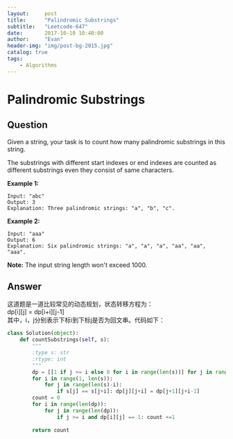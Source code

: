 ```yaml
---
layout:     post
title:      "Palindromic Substrings"
subtitle:   "Leetcode-647"
date:       2017-10-10 10:40:00
author:     "Evan"
header-img: "img/post-bg-2015.jpg"
catalog: true
tags:
    - Algorithms
---
```

# Palindromic Substrings
## Question
Given a string, your task is to count how many palindromic substrings in this string.

The substrings with different start indexes or end indexes are counted as different substrings even they consist of same characters.

**Example 1:**
```
Input: "abc"
Output: 3
Explanation: Three palindromic strings: "a", "b", "c".
```
**Example 2:**
```
Input: "aaa"
Output: 6
Explanation: Six palindromic strings: "a", "a", "a", "aa", "aa", "aaa".
```
**Note:**
The input string length won't exceed 1000.

## Answer
这道题是一道比较常见的动态规划，状态转移方程为：  
dp[i][j] = dp[i+i][j-1]  
其中，i，j分别表示下标i到下标j是否为回文串。代码如下：
```py
class Solution(object):
    def countSubstrings(self, s):
        """
        :type s: str
        :rtype: int
        """
        dp = [[1 if j >= i else 0 for i in range(len(s))] for j in range(len(s))]
        for i in range(1, len(s)):
            for j in range(len(s)-i):
                if s[j] == s[j+i]: dp[j][j+i] = dp[j+1][j+i-1]  
        count = 0
        for i in range(len(dp)):
            for j in range(len(dp)):
                if j >= i and dp[i][j] == 1: count +=1
                    
        return count
```